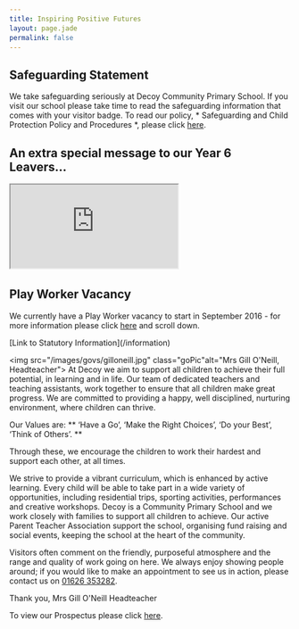 ```yaml
---
title: Inspiring Positive Futures
layout: page.jade
permalink: false
---
```

## Safeguarding Statement
We take safeguarding seriously at Decoy Community Primary School. If you visit our school please take time to read the safeguarding information that comes with your visitor badge. To read our policy, * Safeguarding and Child Protection Policy and Procedures *, please click [here](https://drive.google.com/file/d/0B0102cki14zKRkltU20zWi1IbU0/view?usp=sharing).

## An extra special message to our Year 6 Leavers...
<iframe src="https://player.vimeo.com/video/175673394" webkitallowfullscreen mozallowfullscreen allowfullscreen class="video"></iframe>

## Play Worker Vacancy
We currently have a Play Worker vacancy to start in September 2016 - for more information please click [here][1] and scroll down.

<div class="infoButtons">
[Link to Statutory Information](/information)
</div>

<img src="/images/govs/gilloneill.jpg" class="goPic"alt="Mrs Gill O'Neill, Headteacher">
At Decoy we aim to support all children to achieve their full potential, in learning and in life. Our team of dedicated teachers and teaching assistants, work together to ensure that all children make great progress.  We are committed to providing a happy, well disciplined, nurturing environment, where children can thrive. 


Our Values are:
** ‘Have a Go’, ‘Make the Right Choices’, ‘Do your Best’, ‘Think of Others’. **

Through these, we encourage the children to work their hardest and support each other, at all times.

We strive to provide a vibrant curriculum, which is enhanced by active learning. Every child will be able to take part in a wide variety of opportunities, including residential trips, sporting activities, performances and creative workshops.
Decoy is a Community Primary School and we work closely with families to support all children to achieve. Our active Parent Teacher Association support the school, organising fund raising and social events, keeping the school at the heart of the community.

Visitors often comment on the friendly, purposeful atmosphere and the range and quality of work going on here. We always enjoy showing people around; if you would like to make an appointment to see us in action, please contact us on <a href="tel:01626353282">01626 353282</a>.

Thank you, 
Mrs Gill O'Neill 
Headteacher

To view our Prospectus please click [here](https://drive.google.com/open?id=0B76W__U5CTntaFhPYlhjYnRiQ2s).

[1]: /information 